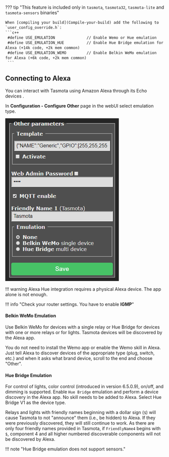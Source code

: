 ??? tip "This feature is included only in `tasmota`, `tasmota32`, `tasmota-lite` and `tasmota-sensors` binaries" 

    When [compiling your build](Compile-your-build) add the following to `user_config_override.h`:
    ```c++
     #define USE_EMULATION              // Enable Wemo or Hue emulation
     #define USE_EMULATION_HUE          // Enable Hue Bridge emulation for Alexa (+14k code, +2k mem common)
     #define USE_EMULATION_WEMO         // Enable Belkin WeMo emulation for Alexa (+6k code, +2k mem common)
     ```

## Connecting to Alexa

You can interact with Tasmota using Amazon Alexa through its Echo devices . 

In **Configuration - Configure Other** page in the webUI select emulation type.

![](_media/emulation_configuration.png)

!!! warning
     Alexa Hue integration requires a physical Alexa device. The app alone is not enough.

!!! info "Check your router settings. You have to enable **IGMP**"

#### Belkin WeMo Emulation
Use Belkin WeMo for devices with a single relay or Hue Bridge for devices with one or more relays or for lights. Tasmota devices will be discovered by the Alexa app.

You do not need to install the Wemo app or enable the Wemo skill in Alexa. Just tell Alexa to discover devices of the appropriate type (plug, switch, etc.) and when it asks what brand device, scroll to the end and choose "Other".

#### Hue Bridge Emulation
For control of lights, color control (introduced in version 6.5.0.9), on/off, and dimming is supported. Enable `Hue Bridge` emulation and perform a device discovery in the Alexa app. No skill needs to be added to Alexa. Select Hue Bridge V1 as the device type.

Relays and lights with friendly names beginning with a dollar sign (`$`) will cause Tasmota to not "announce" them (i.e., be hidden) to Alexa. If they were previously discovered, they will still continue to work. As there are only four friendly names provided in Tasmota, if `FriendlyName4` begins with `$`, component 4 and all higher numbered discoverable components will not be discovered by Alexa.  

!!! note "Hue Bridge emulation does not support sensors."  

